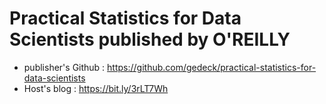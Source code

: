 # Practical Statistics for Data Scientists published by O'REILLY

- publisher's Github : https://github.com/gedeck/practical-statistics-for-data-scientists
- Host's blog : https://bit.ly/3rLT7Wh
